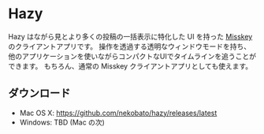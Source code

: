 # Hazy

Hazy はながら見とより多くの投稿の一括表示に特化した UI を持った [Misskey](https://misskey-hub.net/) のクライアントアプリです。
操作を透過する透明なウィンドウモードを持ち、他のアプリケーションを使いながらコンパクトなUIでタイムラインを追うことができます。
もちろん、通常の Misskey クライアントアプリとしても使えます。

## ダウンロード

- Mac OS X: https://github.com/nekobato/hazy/releases/latest
- Windows: TBD (Mac の次)
